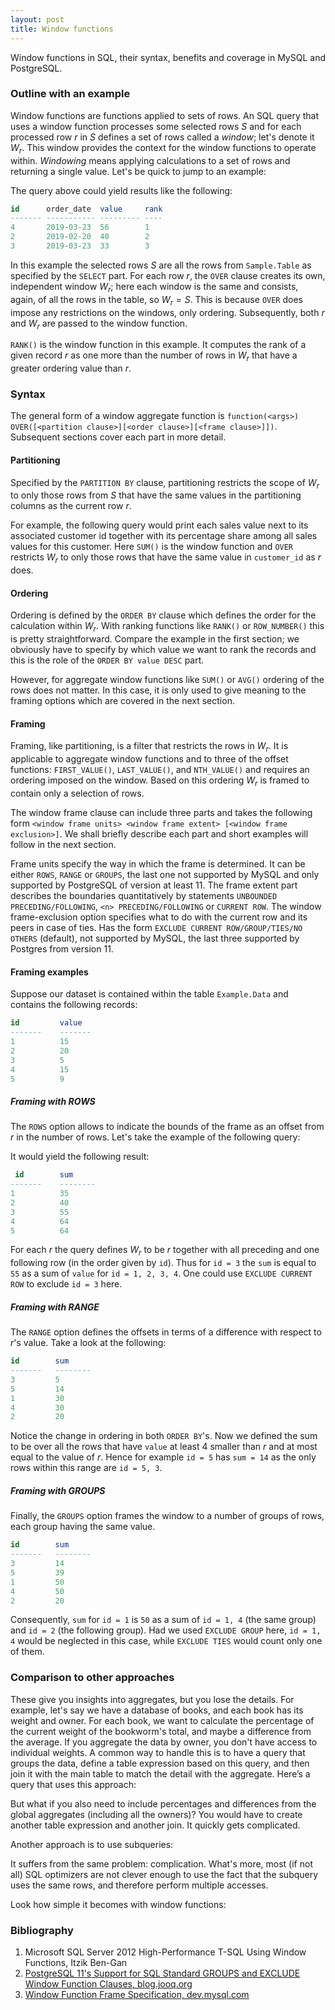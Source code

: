 ```yaml
---
layout: post
title: Window functions
---
```


<p class="excerpt">Window functions in SQL, their syntax, benefits and coverage in MySQL and PostgreSQL.</p>

### Outline with an example

Window functions are functions applied to sets of rows. An SQL query that uses a window function processes some selected rows $S$ and for each processed row $r$ in $S$ defines a set of rows called a *window*; let's denote it $W_r$. This window provides the context for the window functions to operate within. *Windowing* means applying calculations to a set of rows and returning a single value. Let's be quick to jump to an example:

<div class="gist-wrapper"><script src="https://gist.github.com/slamii/74853d572c88c37e709d420d2409017d.js"></script></div>

The query above could yield results like the following:

```sql
id      order_date  value     rank
------- ----------- --------- ----
4       2019-03-23  56        1
2       2019-02-20  40        2
3       2019-03-23  33        3
```

In this example the selected rows $S$ are all the rows from `Sample.Table` as specified by the `SELECT` part. For each row $r$, the `OVER` clause creates its own, independent window $W_r$; here each window is the same and consists, again, of all the rows in the table, so $W_r = S$. This is because `OVER` does impose any restrictions on the windows, only ordering. Subsequently, both $r$ and $W_r$ are passed to the window function.

`RANK()` is the window function in this example. It computes the rank of a given record $r$ as one more than the number of rows in $W_r$ that have a greater ordering value than $r$.

### Syntax

The general form of a window aggregate function is `function(<args>) OVER([<partition clause>][<order clause>][<frame clause>]])`. Subsequent sections cover each part in more detail.

#### Partitioning

Specified by the `PARTITION BY` clause, partitioning restricts the scope of $W_r$ to only those rows from $S$ that have the same values in the partitioning columns as the current row $r$. 

For example, the following query would print each sales value next to its associated customer id together with its percentage share among all sales values for this customer. Here `SUM()` is the window function and `OVER` restricts $W_r$ to only those rows that have the same value in `customer_id` as $r$ does.

<div class="gist-wrapper"><script src="https://gist.github.com/slamii/ec1836acb2658054617f094b27fa5406.js"></script></div>

#### Ordering

Ordering is defined by the `ORDER BY` clause which defines the order for the calculation within $W_r$. With ranking functions like `RANK()` or `ROW_NUMBER()` this is pretty straightforward. Compare the example in the first section; we obviously have to specify by which value we want to rank the records and this is the role of the `ORDER BY value DESC` part. 

However, for aggregate window functions like `SUM()` or `AVG()` ordering of the rows does not matter. In this case, it is only used to give meaning to the framing options which are covered in the next section.

#### Framing

Framing, like partitioning, is a filter that restricts the rows in $W_r$. It is applicable to aggregate window functions and to three of the offset functions: `FIRST_VALUE()`, `LAST_VALUE()`, and `NTH_VALUE()` and requires an ordering imposed on the window. Based on this ordering $W_r$ is framed to contain only a selection of rows. 

The window frame clause can include three parts and takes the following form `<window frame units> <window frame extent> [<window frame exclusion>]`. We shall briefly describe each part and short examples will follow in the next section. 

Frame units specify the way in which the frame is determined. It can be either `ROWS`, `RANGE` or `GROUPS`, the last one not supported by MySQL and only supported by PostgreSQL of version at least 11. The frame extent part describes the boundaries quantitatively by statements `UNBOUNDED PRECEDING/FOLLOWING`, `<n> PRECEDING/FOLLOWING` or `CURRENT ROW`. The window frame-exclusion option specifies what to do with the current row and its peers in case of ties. Has the form `EXCLUDE CURRENT ROW/GROUP/TIES/NO OTHERS` (default), not supported by MySQL, the last three supported by Postgres from version 11.

#### Framing examples

Suppose our dataset is contained within the table `Example.Data` and contains the following records:

```sql
id         value
-------    -------
1          15
2          20
3          5
4          15
5          9
```

##### Framing with ROWS

The `ROWS` option allows to indicate the bounds of the frame as an offset from $r$ in the number of rows. Let's take the example of the following query:

<div class="gist-wrapper"><script src="https://gist.github.com/slamii/ebd30730927ac29012215b7a55a33612.js"></script></div>

It would yield the following result:

```sql
 id        sum 
-------    --------
1          35
2          40
3          55
4          64
5          64
```
For each $r$ the query defines $W_r$ to be $r$ together with all preceding and one following row (in the order given by `id`). Thus for `id = 3` the `sum` is equal to `55` as a sum of `value` for `id = 1, 2, 3, 4`. One could use `EXCLUDE CURRENT ROW` to exclude `id = 3` here.

##### Framing with RANGE

The `RANGE` option defines the offsets in terms of a difference with respect to $r$'s value. Take a look at the following:

<div class="gist-wrapper"><script src="https://gist.github.com/slamii/cdf66b4435be4ab4181b29dbff661d26.js"></script></div>

```sql
id        sum 
-------   --------
3         5
5         14
1         30
4         30
2         20
```

Notice the change in ordering in both `ORDER BY`'s. Now we defined the sum to be over all the rows that have `value` at least 4 smaller than $r$ and at most equal to the value of $r$. Hence for example `id = 5` has `sum = 14` as the only rows within this range are `id = 5, 3`.

##### Framing with GROUPS

Finally, the `GROUPS` option frames the window to a number of groups of rows, each group having the same value.

<div class="gist-wrapper"><script src="https://gist.github.com/slamii/bc1b5459528de2d660f5a6e74659dd35.js"></script>
</div>

```sql
id        sum 
-------   --------
3         14
5         39
1         50
4         50
2         20
```

Consequently, `sum` for `id = 1` is `50` as a sum of `id = 1, 4` (the same group) and `id = 2` (the following group). Had we used `EXCLUDE GROUP` here, `id = 1, 4` would be neglected in this case, while `EXCLUDE TIES` would count only one of them.

### Comparison to other approaches

These give you insights into aggregates, but you lose the details. For example, let's say we have a database of books, and each book has its weight and owner. For each book, we want to calculate the percentage of the current weight of the bookworm's total, and maybe a difference from the average. If you aggregate the data by owner, you don't have access to individual weights. A common way to handle this is to have a query that groups the data, define a table expression based on this query, and then join it with the main table to match the detail with the aggregate. Here’s a query that uses this approach:

<div class="gist-wrapper"><script src="https://gist.github.com/slamii/cdbe35ee2ac7e54c8eb14a1ae4dd4277.js"></script></div>

But what if you also need to include percentages and differences from the global aggregates (including all the owners)? You would have to create another table expression and another join. It quickly gets complicated.

Another approach is to use subqueries:

<div class="gist-wrapper"><script src="https://gist.github.com/slamii/a5c3e2000906f6bc5483a1b7477b0053.js"></script></div>

It suffers from the same problem: complication. What's more, most (if not all) SQL optimizers are not clever enough to use the fact that the subquery uses the same rows, and therefore perform multiple accesses.

Look how simple it becomes with window functions:

<div class="gist-wrapper"><script src="https://gist.github.com/slamii/7def37a0c6e3685217e5cddc8c442725.js"></script></div>

### Bibliography

1. Microsoft SQL Server 2012 High-Performance T-SQL Using Window Functions, Itzik Ben-Gan
2. <a name="wf-bib2" href="https://blog.jooq.org/2018/07/05/postgresql-11s-support-for-sql-standard-groups-and-exclude-window-function-clauses/">PostgreSQL 11's Support for SQL Standard GROUPS and EXCLUDE Window Function Clauses, blog.jooq.org</a>
3. <a name="wf-bib3" href="https://dev.mysql.com/doc/refman/8.0/en/window-functions-frames.html">Window Function Frame Specification, dev.mysql.com</a>
